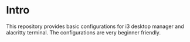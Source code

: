 # Intro

This repository provides basic configurations for i3 desktop manager and alacritty terminal.
The configurations are very beginner friendly.
